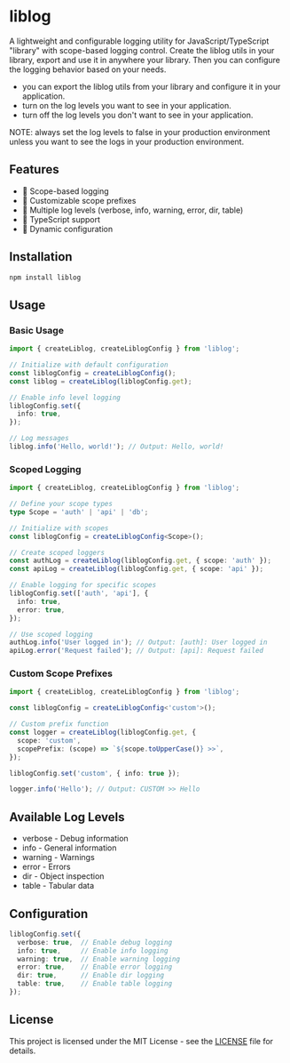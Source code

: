 # liblog

A lightweight and configurable logging utility for JavaScript/TypeScript "library" with scope-based logging control.
Create the liblog utils in your library, export and use it in anywhere your library.
Then you can configure the logging behavior based on your needs.

- you can export the liblog utils from your library and configure it in your application.
- turn on the log levels you want to see in your application.
- turn off the log levels you don't want to see in your application.

NOTE: always set the log levels to false in your production environment unless you want to see the logs in your production environment.

## Features

- 🎯 Scope-based logging
- 🎨 Customizable scope prefixes
- 🔧 Multiple log levels (verbose, info, warning, error, dir, table)
- 💪 TypeScript support
- 🔄 Dynamic configuration

## Installation

```bash
npm install liblog
```

## Usage

### Basic Usage

```typescript
import { createLiblog, createLiblogConfig } from 'liblog';

// Initialize with default configuration
const liblogConfig = createLiblogConfig();
const liblog = createLiblog(liblogConfig.get);

// Enable info level logging
liblogConfig.set({
  info: true,
});

// Log messages
liblog.info('Hello, world!'); // Output: Hello, world!
```

### Scoped Logging

```typescript
import { createLiblog, createLiblogConfig } from 'liblog';

// Define your scope types
type Scope = 'auth' | 'api' | 'db';

// Initialize with scopes
const liblogConfig = createLiblogConfig<Scope>();

// Create scoped loggers
const authLog = createLiblog(liblogConfig.get, { scope: 'auth' });
const apiLog = createLiblog(liblogConfig.get, { scope: 'api' });

// Enable logging for specific scopes
liblogConfig.set(['auth', 'api'], {
  info: true,
  error: true,
});

// Use scoped logging
authLog.info('User logged in'); // Output: [auth]: User logged in
apiLog.error('Request failed'); // Output: [api]: Request failed
```

### Custom Scope Prefixes

```typescript
import { createLiblog, createLiblogConfig } from 'liblog';

const liblogConfig = createLiblogConfig<'custom'>();

// Custom prefix function
const logger = createLiblog(liblogConfig.get, {
  scope: 'custom',
  scopePrefix: (scope) => `${scope.toUpperCase()} >>`,
});

liblogConfig.set('custom', { info: true });

logger.info('Hello'); // Output: CUSTOM >> Hello
```

## Available Log Levels

- verbose - Debug information
- info - General information
- warning - Warnings
- error - Errors
- dir - Object inspection
- table - Tabular data

## Configuration

```typescript
liblogConfig.set({
  verbose: true,  // Enable debug logging
  info: true,     // Enable info logging
  warning: true,  // Enable warning logging
  error: true,    // Enable error logging
  dir: true,      // Enable dir logging
  table: true,    // Enable table logging
});
```

## License

This project is licensed under the MIT License - see the [LICENSE](LICENSE) file for details.
